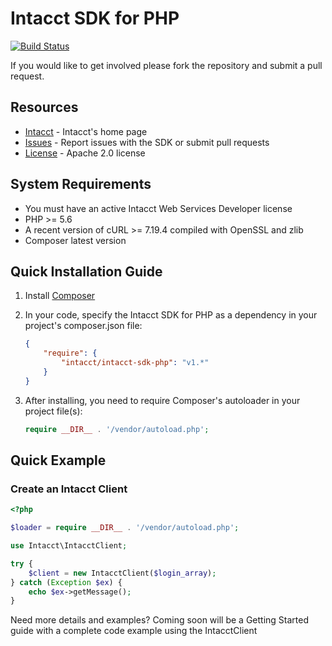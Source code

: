# Intacct SDK for PHP

[![Build Status](https://travis-ci.org/Intacct/intacct-sdk-php.svg?branch=master)](https://travis-ci.org/Intacct/intacct-sdk-php)

If you would like to get involved please fork the repository and submit a pull request.

## Resources

* [Intacct][intacct] - Intacct's home page
* [Issues][sdk-issues] - Report issues with the SDK or submit pull requests
* [License][sdk-license] - Apache 2.0 license

## System Requirements

* You must have an active Intacct Web Services Developer license
* PHP >= 5.6
* A recent version of cURL >= 7.19.4 compiled with OpenSSL and zlib
* Composer latest version

## Quick Installation Guide

1. Install [Composer][composer]
2. In your code, specify the Intacct SDK for PHP as a dependency in your project's composer.json file:
    
    ```json
    {
        "require": {
            "intacct/intacct-sdk-php": "v1.*"
        }
    }
    ```
    
3. After installing, you need to require Composer's autoloader in your project file(s):
    
    ```php
    require __DIR__ . '/vendor/autoload.php';
    ```

## Quick Example

### Create an Intacct Client

```php
<?php

$loader = require __DIR__ . '/vendor/autoload.php';

use Intacct\IntacctClient;

try {
    $client = new IntacctClient($login_array);
} catch (Exception $ex) {
    echo $ex->getMessage();
}
```
    
Need more details and examples?  Coming soon will be a Getting Started guide with a complete code example using the IntacctClient

[intacct]: http://www.intacct.com
[sdk-issues]: https://github.com/Intacct/intacct-sdk-php/issues
[sdk-license]: http://www.apache.org/licenses/LICENSE-2.0
[composer]: https://getcomposer.org/
[packagist]: https://packagist.org/packages/intacct/intacct-sdk-php
